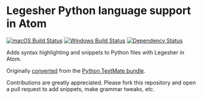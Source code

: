# Legesher Python language support in Atom
[![macOS Build Status](https://travis-ci.org/legesher/language-legesher-python.svg?branch=master)](https://travis-ci.org/legesher/language-legesher-python)
[![Windows Build Status](https://ci.appveyor.com/api/projects/status/hmxrb9jttjh41es9/branch/master?svg=true)](https://ci.appveyor.com/project/legesher/language-legesher-python/branch/master)
[![Dependency Status](https://david-dm.org/atom/language-legesher-python.svg)](https://david-dm.org/atom/language-legesher-python)

Adds syntax highlighting and snippets to Python files with Legesher in Atom.

Originally [converted](http://flight-manual.atom.io/hacking-atom/sections/converting-from-textmate) from the [Python TextMate bundle](https://github.com/textmate/python.tmbundle).

Contributions are greatly appreciated. Please fork this repository and open a pull request to add snippets, make grammar tweaks, etc.
